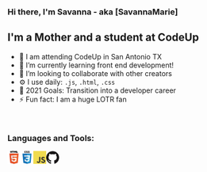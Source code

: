 ### Hi there, I'm Savanna - aka [SavannaMarie]
## I'm a Mother and a student at CodeUp

- 🔭 I am attending CodeUp in San Antonio TX
- 🌱 I’m currently learning front end development!
- 👯 I’m looking to collaborate with other creators
- ⚙️ I use daily: `.js`, `.html`, `.css`
- 💎 2021 Goals: Transition into a developer career
- ⚡ Fun fact: I am a huge LOTR fan
<br />

### Languages and Tools:
<img align="left" alt="HTML5" width="26px" src="https://raw.githubusercontent.com/github/explore/80688e429a7d4ef2fca1e82350fe8e3517d3494d/topics/html/html.png" />
<img align="left" alt="CSS3" width="26px" src="https://raw.githubusercontent.com/github/explore/80688e429a7d4ef2fca1e82350fe8e3517d3494d/topics/css/css.png" />
<img align="left" alt="JavaScript" width="26px" src="https://raw.githubusercontent.com/github/explore/80688e429a7d4ef2fca1e82350fe8e3517d3494d/topics/javascript/javascript.png" />
<img align="left" alt="GitHub" width="26px" src="https://raw.githubusercontent.com/github/explore/78df643247d429f6cc873026c0622819ad797942/topics/github/github.png" />
